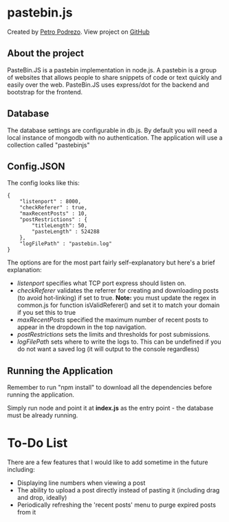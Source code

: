 # pastebin.js

Created by [Petro Podrezo](http://podrezo.com/). View project on [GitHub](https://github.com/podrezo/pastebinjs)

## About the project
PasteBin.JS is a pastebin implementation in node.js. A pastebin is a group of websites that allows people to share snippets of code or text quickly and easily over the web. PasteBin.JS uses express/dot for the backend and bootstrap for the frontend.


## Database
The database settings are configurable in db.js. By default you will need a local instance of mongodb with no authentication. The application will use a collection called "pastebinjs"

## Config.JSON
The config looks like this:

	{
		"listenport" : 8000,
		"checkReferer" : true,
		"maxRecentPosts" : 10,
		"postRestrictions" : {
			"titleLength": 50,
			"pasteLength" : 524288
		},
		"logFilePath" : "pastebin.log"
	}

The options are for the most part fairly self-explanatory but here's a brief explanation:

* *listenport* specifies what TCP port express should listen on.
* *checkReferer* validates the referrer for creating and downloading posts (to avoid hot-linking) if set to true. **Note:** you must update the regex in common.js for function isValidReferer() and set it to match your domain if you set this to true
* *maxRecentPosts* specified the maximum number of recent posts to appear in the dropdown in the top navigation.
* *postRestrictions* sets the limits and thresholds for post submissions.
* *logFilePath* sets where to write the logs to. This can be undefined if you do not want a saved log (it will output to the console regardless)

## Running the Application
Remember to run "npm install" to download all the dependencies before running the application.

Simply run node and point it at **index.js** as the entry point - the database must be already running.

# To-Do List

There are a few features that I would like to add sometime in the future including:

* Displaying line numbers when viewing a post
* The ability to upload a post directly instead of pasting it (including drag and drop, ideally)
* Periodically refreshing the 'recent posts' menu to purge expired posts from it